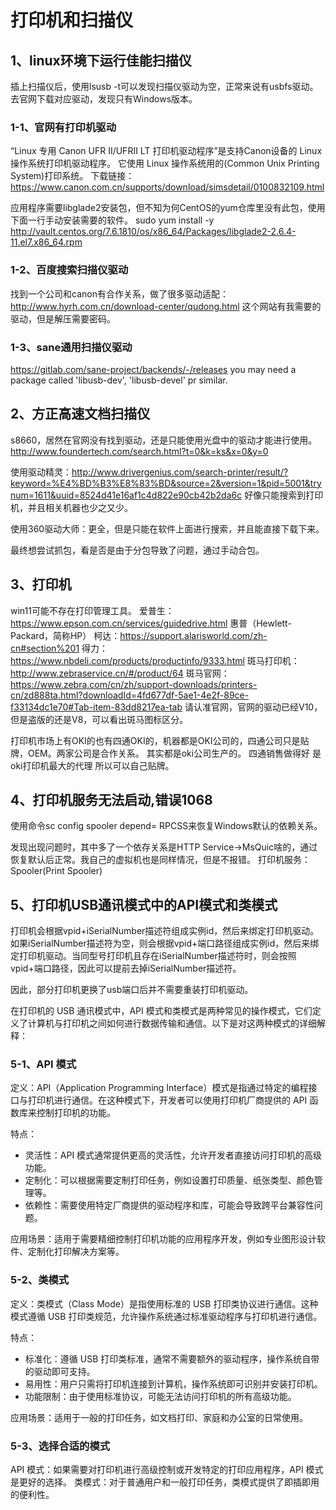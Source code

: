 # 打印机和扫描仪

## 1、linux环境下运行佳能扫描仪
插上扫描仪后，使用lsusb -t可以发现扫描仪驱动为空，正常来说有usbfs驱动。
去官网下载对应驱动，发现只有Windows版本。

### 1-1、官网有打印机驱动
“Linux 专用 Canon UFR II/UFRII LT 打印机驱动程序”是支持Canon设备的 Linux 操作系统打印机驱动程序。
它使用 Linux 操作系统用的(Common Unix Printing System)打印系统。
下载链接：
https://www.canon.com.cn/supports/download/simsdetail/0100832109.html

应用程序需要libglade2安装包，但不知为何CentOS的yum仓库里没有此包，使用下面一行手动安装需要的软件。
sudo yum install -y http://vault.centos.org/7.6.1810/os/x86_64/Packages/libglade2-2.6.4-11.el7.x86_64.rpm

### 1-2、百度搜索扫描仪驱动
找到一个公司和canon有合作关系，做了很多驱动适配：
http://www.hyrh.com.cn/download-center/qudong.html
这个网站有我需要的驱动，但是解压需要密码。

### 1-3、sane通用扫描仪驱动
https://gitlab.com/sane-project/backends/-/releases
you may need a package called 'libusb-dev', 'libusb-devel' pr similar.

## 2、方正高速文档扫描仪
s8660，居然在官网没有找到驱动，还是只能使用光盘中的驱动才能进行使用。
http://www.foundertech.com/search.html?t=0&k=ks&x=0&y=0

使用驱动精灵：http://www.drivergenius.com/search-printer/result/?keyword=%E4%BD%B3%E8%83%BD&source=2&version=1&pid=5001&trynum=1611&uuid=8524d41e16af1c4d822e90cb42b2da6c
好像只能搜索到打印机，并且相关机器也少之又少。

使用360驱动大师：更全，但是只能在软件上面进行搜索，并且能直接下载下来。

最终想尝试抓包，看是否是由于分包导致了问题，通过手动合包。

## 3、打印机
win11可能不存在打印管理工具。
爱普生：https://www.epson.com.cn/services/guidedrive.html
惠普（Hewlett-Packard，简称HP）
柯达：https://support.alarisworld.com/zh-cn#section%201
得力：https://www.nbdeli.com/products/productinfo/9333.html
斑马打印机：http://www.zebraservice.cn/#/product/64
斑马官网：https://www.zebra.com/cn/zh/support-downloads/printers-cn/zd888ta.html?downloadId=4fd677df-5ae1-4e2f-89ce-f33134dc1e70#Tab-item-83dd8217ea-tab
请认准官网，官网的驱动已经V10，但是盗版的还是V8，可以看出斑马图标区分。

打印机市场上有OKI的也有四通OKI的，机器都是OKI公司的，四通公司只是贴牌，OEM。两家公司是合作关系。
其实都是oki公司生产的。 四通销售做得好 是oki打印机最大的代理 所以可以自己贴牌。

## 4、打印机服务无法启动,错误1068
使用命令sc config spooler depend= RPCSS来恢复Windows默认的依赖关系。

发现出现问题时，其中多了一个依存关系是HTTP Service->MsQuic啥的，通过恢复默认后正常。我自己的虚拟机也是同样情况，但是不报错。
打印机服务：Spooler(Print Spooler)

## 5、打印机USB通讯模式中的API模式和类模式
打印机会根据vpid+iSerialNumber描述符组成实例id，然后来绑定打印机驱动。如果iSerialNumber描述符为空，则会根据vpid+端口路径组成实例id，然后来绑定打印机驱动。当同型号打印机且存在iSerialNumber描述符时，则会按照vpid+端口路径，因此可以提前去掉iSerialNumber描述符。

因此，部分打印机更换了usb端口后并不需要重装打印机驱动。

在打印机的 USB 通讯模式中，API 模式和类模式是两种常见的操作模式，它们定义了计算机与打印机之间如何进行数据传输和通信。以下是对这两种模式的详细解释：

### 5-1、API 模式
定义：API（Application Programming Interface）模式是指通过特定的编程接口与打印机进行通信。在这种模式下，开发者可以使用打印机厂商提供的 API 函数库来控制打印机的功能。

特点：
- 灵活性：API 模式通常提供更高的灵活性，允许开发者直接访问打印机的高级功能。
- 定制化：可以根据需要定制打印任务，例如设置打印质量、纸张类型、颜色管理等。
- 依赖性：需要使用特定厂商提供的驱动程序和库，可能会导致跨平台兼容性问题。

应用场景：适用于需要精细控制打印机功能的应用程序开发，例如专业图形设计软件、定制化打印解决方案等。

### 5-2、类模式
定义：类模式（Class Mode）是指使用标准的 USB 打印类协议进行通信。这种模式遵循 USB 打印类规范，允许操作系统通过标准驱动程序与打印机进行通信。

特点：
- 标准化：遵循 USB 打印类标准，通常不需要额外的驱动程序，操作系统自带的驱动即可支持。
- 易用性：用户只需将打印机连接到计算机，操作系统即可识别并安装打印机。
- 功能限制：由于使用标准协议，可能无法访问打印机的所有高级功能。

应用场景：适用于一般的打印任务，如文档打印、家庭和办公室的日常使用。

### 5-3、选择合适的模式
API 模式：如果需要对打印机进行高级控制或开发特定的打印应用程序，API 模式是更好的选择。
类模式：对于普通用户和一般打印任务，类模式提供了即插即用的便利性。

